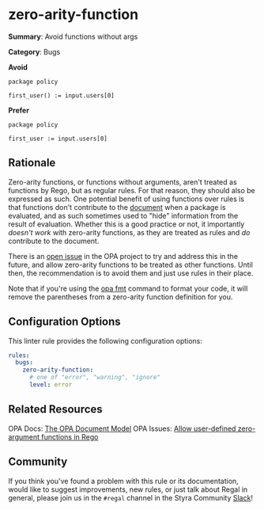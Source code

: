 # zero-arity-function

**Summary**: Avoid functions without args

**Category**: Bugs

**Avoid**
```rego
package policy

first_user() := input.users[0]
```

**Prefer**
```rego
package policy

first_user := input.users[0]
```

## Rationale

Zero-arity functions, or functions without arguments, aren't treated as functions by Rego, but as regular rules. For
that reason, they should also be expressed as such. One potential benefit of using functions over rules is that
functions don't contribute to the
[document](https://www.openpolicyagent.org/docs/latest/philosophy/#the-opa-document-model) when a package is evaluated,
and as such sometimes used to "hide" information from the result of evaluation. Whether this is a good practice or not,
it importantly *doesn't work* with zero-arity functions, as they are treated as rules and *do* contribute to the
document.

There is an [open issue](https://github.com/open-policy-agent/opa/issues/6315) in the OPA project to try and address
this in the future, and allow zero-arity functions to be treated as other functions. Until then, the recommendation
is to avoid them and just use rules in their place.

Note that if you're using the [opa fmt](https://docs.styra.com/regal/rules/style/opa-fmt) command to format your code,
it will remove the parentheses from a zero-arity function definition for you.

## Configuration Options

This linter rule provides the following configuration options:

```yaml
rules: 
  bugs:
    zero-arity-function:
      # one of "error", "warning", "ignore"
      level: error
```

## Related Resources

OPA Docs: [The OPA Document Model](https://www.openpolicyagent.org/docs/latest/philosophy/#the-opa-document-model)
OPA Issues: [Allow user-defined zero-argument functions in Rego](https://github.com/open-policy-agent/opa/issues/6315)

## Community

If you think you've found a problem with this rule or its documentation, would like to suggest improvements, new rules,
or just talk about Regal in general, please join us in the `#regal` channel in the Styra Community
[Slack](https://communityinviter.com/apps/styracommunity/signup)!
